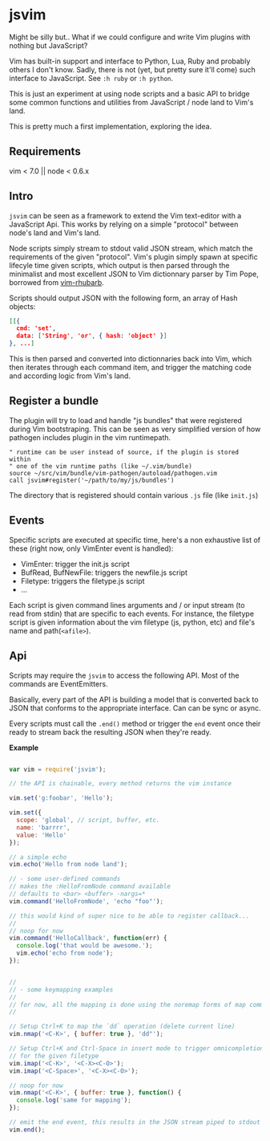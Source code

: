 
jsvim
=====

Might be silly but.. What if we could configure and write Vim plugins
with nothing but JavaScript?

Vim has built-in support and interface to Python, Lua, Ruby and probably
others I don't know. Sadly, there is not (yet, but pretty sure it'll
come) such interface to JavaScript. See `:h ruby` or `:h python`.

This is just an experiment at using node scripts and a basic API to
bridge some common functions and utilities from JavaScript / node land
to Vim's land.

This is pretty much a first implementation, exploring the idea.

Requirements
------------

vim < 7.0 || node < 0.6.x

Intro
-----

`jsvim` can be seen as a framework to extend the Vim text-editor with a
JavaScript Api. This works by relying on a simple "protocol" between
node's land and Vim's land.

Node scripts simply stream to stdout valid JSON stream, which match the
requirements of the given "protocol". Vim's plugin simply spawn at
specific lifecyle time given scripts, which output is then parsed
through the minimalist and most excellent JSON to Vim dictionnary parser
by Tim Pope, borrowed from [vim-rhubarb](https://github.com/tpope/vim-rhubarb).

Scripts should output JSON with the following form, an array of Hash
objects:

```json
[[{
  cmd: 'set',
  data: ['String', 'or', { hash: 'object' }]
}, ...]
```

This is then parsed and converted into dictionnaries back into Vim,
which then iterates through each command item, and trigger the matching
code and according logic from Vim's land.

Register a bundle
-----------------

The plugin will try to load and handle "js bundles" that were registered
during Vim bootstraping. This can be seen as very simplified version of
how pathogen includes plugin in the vim runtimepath.

```vim
" runtime can be user instead of source, if the plugin is stored within
" one of the vim runtime paths (like ~/.vim/bundle)
source ~/src/vim/bundle/vim-pathogen/autoload/pathogen.vim
call jsvim#register('~/path/to/my/js/bundles')
```

The directory that is registered should contain various `.js` file (like
`init.js`)

Events
------

Specific scripts are executed at specific time, here's a non exhaustive
list of these (right now, only VimEnter event is handled):

* VimEnter: trigger the init.js script
* BufRead, BufNewFile: triggers the newfile.js script
* Filetype: triggers the filetype.js script
* ...

Each script is given command lines arguments and / or input stream (to
read from stdin) that are specific to each events. For instance, the
filetype script is given information about the vim filetype (js, python,
etc) and file's name and path(`<afile>`).


Api
---

Scripts may require the `jsvim` to access the following API. Most of the
commands are EventEmitters.

Basically, every part of the API is building a model that is converted
back to JSON that conforms to the appropriate interface. Can can be sync
or async.

Every scripts must call the `.end()` method or trigger the `end` event
once their ready to stream back the resulting JSON when they're ready.


**Example**

```js

var vim = require('jsvim');

// the API is chainable, every method returns the vim instance

vim.set('g:foobar', 'Hello');

vim.set({
  scope: 'global', // script, buffer, etc.
  name: 'barrrr',
  value: 'Hello'
});

// a simple echo
vim.echo('Hello from node land');

// - some user-defined commands
// makes the :HelloFromNode command available
// defaults to <bar> <buffer> -nargs=*
vim.command('HelloFromNode', 'echo "foo"');

// this would kind of super nice to be able to register callback...
//
// noop for now
vim.command('HelloCallback', function(err) {
  console.log('that would be awesome.');
  vim.echo('echo from node');
});


//
// - some keymapping examples
//
// for now, all the mapping is done using the noremap forms of map commands
//

// Setup Ctrl+K to map the `dd` operation (delete current line)
vim.nmap('<C-K>', { buffer: true }, 'dd"');

// Setup Ctrl+K and Ctrl-Space in insert mode to trigger omnicompletion active
// for the given filetype
vim.imap('<C-K>', '<C-X><C-O>');
vim.imap('<C-Space>', '<C-X><C-O>');

// noop for now
vim.nmap('<C-K>', { buffer: true }, function() {
  console.log('same for mapping');
});

// emit the end event, this results in the JSON stream piped to stdout
vim.end();

```

